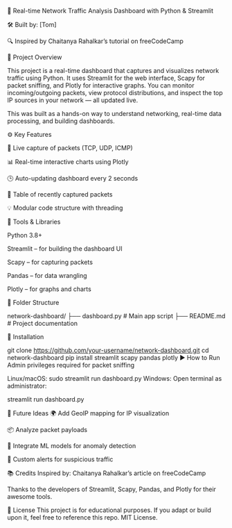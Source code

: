 📡 Real-time Network Traffic Analysis Dashboard with Python & Streamlit 


🛠️ Built by: [Tom]


🔍 Inspired by Chaitanya Rahalkar’s tutorial on freeCodeCamp

📝 Project Overview


This project is a real-time dashboard that captures and visualizes network traffic using Python. It uses Streamlit for the web interface, Scapy for packet sniffing, and Plotly for interactive graphs. You can monitor incoming/outgoing packets, view protocol distributions, and inspect the top IP sources in your network — all updated live.

This was built as a hands-on way to understand networking, real-time data processing, and building dashboards.

⚙️ Key Features


📡 Live capture of packets (TCP, UDP, ICMP)

📊 Real-time interactive charts using Plotly

🕒 Auto-updating dashboard every 2 seconds

🧾 Table of recently captured packets

💡 Modular code structure with threading

🧰 Tools & Libraries

Python 3.8+

Streamlit – for building the dashboard UI

Scapy – for capturing packets

Pandas – for data wrangling

Plotly – for graphs and charts

📁 Folder Structure

network-dashboard/
├── dashboard.py         # Main app script
├── README.md            # Project documentation

🔧 Installation

git clone https://github.com/your-username/network-dashboard.git
cd network-dashboard
pip install streamlit scapy pandas plotly
▶️ How to Run
Admin privileges required for packet sniffing

Linux/macOS:
sudo streamlit run dashboard.py
Windows:
Open terminal as administrator:


streamlit run dashboard.py


🌱 Future Ideas
🌍 Add GeoIP mapping for IP visualization

📦 Analyze packet payloads

🧠 Integrate ML models for anomaly detection

🚨 Custom alerts for suspicious traffic


📚 Credits
Inspired by: Chaitanya Rahalkar’s article on freeCodeCamp

Thanks to the developers of Streamlit, Scapy, Pandas, and Plotly for their awesome tools.

📄 License
This project is for educational purposes. If you adapt or build upon it, feel free to reference this repo. MIT License.

